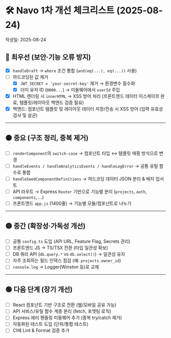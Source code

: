 # 🛠️ Navo 1차 개선 체크리스트 (2025-08-24)

작성일: 2025-08-24

## 🔴 최우선 (보안·기능 오류 방지)
- [x] `handleDraft` → `where` 조건 통합 (`and(eq(...), eq(...))` 사용)
- [ ] 하드코딩된 값 제거  
  - [x] `JWT_SECRET = 'your-secret-key'` 제거 → 환경변수 필수화  
  - [x] 더미 유저 ID (`0000...`) → 미들웨어에서 `userId` 주입
- [x] HTML 렌더링 시 `innerHTML` → XSS 방어 처리 (프론트엔드 데이터 이스케이프 완료, 템플릿/레이아웃 백엔드 검증 필요)
- [x] 백엔드: 컴포넌트 템플릿 및 레이아웃 데이터 저장/전송 시 XSS 방어 (입력 유효성 검사 및 살균)  

---

## 🟠 중요 (구조 정리, 중복 제거)
- [ ] `renderComponent`의 `switch-case` → 컴포넌트 타입 ↔ 템플릿 매핑 방식으로 변경
- [ ] `handleEvents / handleAnalyticsEvents / handleLogError` → 공통 유틸 함수로 통합
- [ ] `handleSeedComponentDefinitions` → 하드코딩 데이터 JSON 분리 & 배치 업서트
- [ ] API 라우트 → Express `Router` 기반으로 기능별 분리 (`projects`, `auth`, `components`, …)
- [ ] 프론트엔드 `app.js` (1400줄) → 기능별 모듈/컴포넌트로 나누기  

---

## 🟡 중간 (확장성·가독성 개선)
- [ ] 공통 `config.ts` 도입 (API URL, Feature Flag, Secrets 관리)
- [ ] 프론트엔드 JS → TS/TSX 전환 (타입 일관성 확보)
- [ ] DB 쿼리 API (`db.query.*` vs `db.select()`) → 일관성 유지
- [ ] 자주 조회하는 필드 인덱스 점검 (예: `projects.owner_id`)
- [ ] `console.log` → Logger(Winston 등)로 교체  

---

## 🟢 다음 단계 (장기 개선)
- [ ] React 컴포넌트 기반 구조로 전환 (웹/모바일 공유 가능)
- [ ] API 서비스/유틸 함수 계층 분리 (fetch, 포맷팅 로직)
- [ ] Express 에러 핸들링 미들웨어 추가 (중복 try/catch 제거)
- [ ] 자동화된 테스트 도입 (단위/통합 테스트)
- [ ] CI에 Lint & Format 검증 추가